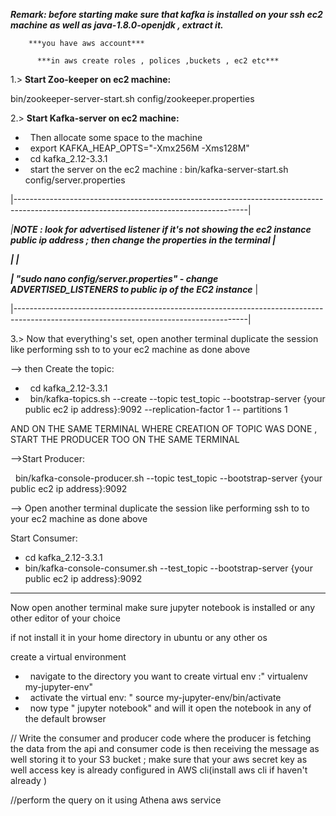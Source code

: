 ***Remark: before starting make sure that kafka  is installed on your ssh ec2 machine as well as java-1.8.0-openjdk , extract  it.***

        ***you have aws account***

          ***in aws create roles , polices ,buckets , ec2 etc***  



1.> **Start Zoo-keeper on ec2 machine:**



bin/zookeeper-server-start.sh config/zookeeper.properties



2.> **Start Kafka-server on ec2 machine:**



* &nbsp;  Then allocate some space to the machine
* &nbsp;  export KAFKA\_HEAP\_OPTS="-Xmx256M -Xms128M"
* &nbsp;  cd kafka\_2.12-3.3.1
* &nbsp;  start the server on the ec2 machine : bin/kafka-server-start.sh config/server.properties



|----------------------------------------------------------------------------------------------------------------------------------------|

*|**NOTE : look for advertised listener if it's not showing the ec2 instance public ip address ; then change the properties in the terminal |*** 

***|                                                                                                                                        |***

***|         "sudo nano config/server.properties" - change ADVERTISED\_LISTENERS to public ip of the EC2 instance***                            |

|----------------------------------------------------------------------------------------------------------------------------------------|



3.> Now that everything's set, open another terminal duplicate the session like performing ssh to to your ec2 machine as done above



--> then Create the topic:

* &nbsp;   cd kafka\_2.12-3.3.1
* &nbsp;   bin/kafka-topics.sh --create --topic test\_topic --bootstrap-server {your public ec2 ip address}:9092 --replication-factor 1 --         partitions 1



AND ON THE SAME TERMINAL WHERE CREATION OF TOPIC WAS DONE , START THE PRODUCER TOO ON THE SAME TERMINAL



-->Start Producer:

&nbsp;  bin/kafka-console-producer.sh --topic test\_topic --bootstrap-server {your public ec2 ip address}:9092 



--> Open another terminal duplicate the session like performing ssh to to your ec2 machine as done above

Start Consumer:

* cd kafka\_2.12-3.3.1
* bin/kafka-console-consumer.sh --test\_topic --bootstrap-server {your public ec2 ip address}:9092





------------------------------------------------------------------------------------------------------------------------------------------





Now open another terminal make sure jupyter notebook is installed or any other editor of your choice 

if not install it in your home directory in ubuntu or any other os



create a virtual environment

* &nbsp; navigate to the directory you want to create virtual env :" virtualenv my-jupyter-env"
* &nbsp; activate the virtual env: " source my-jupyter-env/bin/activate 
* &nbsp; now type " jupyter notebook" and will it open the notebook in any of the default browser





// Write the consumer and producer code where the producer is fetching the data from the api and consumer code is then receiving the message as well storing it to your S3 bucket ; make sure that your aws secret key as well access key is already configured in AWS cli(install aws cli if haven't already )





//perform the query on it using Athena aws service 

